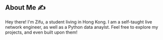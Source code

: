 ## About Me :writing_hand:

Hey there! I'm Zifu, a student living in Hong Kong. I am a self-taught live network engineer, as well as a Python data anaylst. Feel free to explore my projects, and even built upon them!
